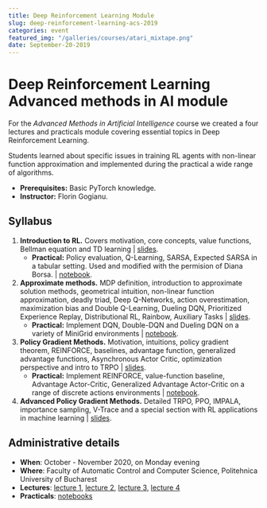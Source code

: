 ```yaml
---
title: Deep Reinforcement Learning Module
slug: deep-reinforcement-learning-acs-2019
categories: event
featured_img: "/galleries/courses/atari_mixtape.png"
date: September-20-2019
---
```


# Deep Reinforcement Learning <span>Advanced methods in AI module</span>

For the _Advanced Methods in Artificial Intelligence_ course we created
a four lectures and practicals module covering essential topics in Deep
Reinforcement Learning.

Students learned about specific issues in training RL agents with non-linear
function approximation and implemented during the practical a wide range
of algorithms.

- **Prerequisites:** Basic PyTorch knowledge.
- **Instructor:** Florin Gogianu.

## Syllabus

1. **Introduction to RL.** Covers motivation, core concepts, value functions,
Bellman equation and TD learning |
[slides](https://floringogianu.github.io/courses/01_introduction/).
   - **Practical:** Policy evaluation, Q-Learning, SARSA, Expected SARSA in
   a tabular setting. Used and modified with the permision of Diana Borsa.
   | [notebook](https://github.com/floringogianu/rl-module-labs/blob/master/01_introduction.ipynb).
2. **Approximate methods.** MDP definition, introduction to approximate
solution methods, geometrical intuition, non-linear function approximation, deadly triad,
Deep Q-Networks, action overestimation, maximization bias and Double
Q-Learning, Dueling DQN, Prioritized Experience Replay, Distributional RL,
Rainbow, Auxiliary Tasks |
[slides](https://floringogianu.github.io/courses/02_approximate_solutions/).
   - **Practical:** Implement DQN, Double-DQN and Dueling DQN on a variety of
   MiniGrid environments | [notebook](https://github.com/floringogianu/rl-module-labs/blob/master/02_rainbow.ipynb).
3. **Policy Gradient Methods.** Motivation, intuitions, policy gradient
theorem, REINFORCE, baselines, advantage function, generalized advantage
functions, Asynchronous Actor Critic, optimization perspective and intro to
TRPO | [slides](https://floringogianu.github.io/courses/03_policy_gradient).
    - **Practical:** Implement REINFORCE, value-function baseline, Advantage
    Actor-Critic, Generalized Advantage Actor-Critic on a range of discrete
    actions environments |
    [notebook](https://github.com/floringogianu/rl-module-labs/blob/master/03_policy_gradient.ipynb).
4. **Advanced Policy Gradient Methods.** Detailed TRPO, PPO, IMPALA,
importance sampling, V-Trace and a special section with RL applications in
machine learning | [slides](https://floringogianu.github.io/courses/04_advanced_pg).

## Administrative details

- **When**: October - November 2020, on Monday evening
- **Where**: Faculty of Automatic Control and Computer Science, Politehnica
University of Bucharest
- **Lectures**: [lecture
1](https://floringogianu.github.io/courses/01_introduction/), [lecture
2](https://floringogianu.github.io/courses/02_approximate_solutions/),
[lecture 3](https://floringogianu.github.io/courses/03_policy_gradient),
[lecture 4](https://floringogianu.github.io/courses/04_advanced_pg)
- **Practicals**: [notebooks](https://github.com/floringogianu/rl-module-labs)
